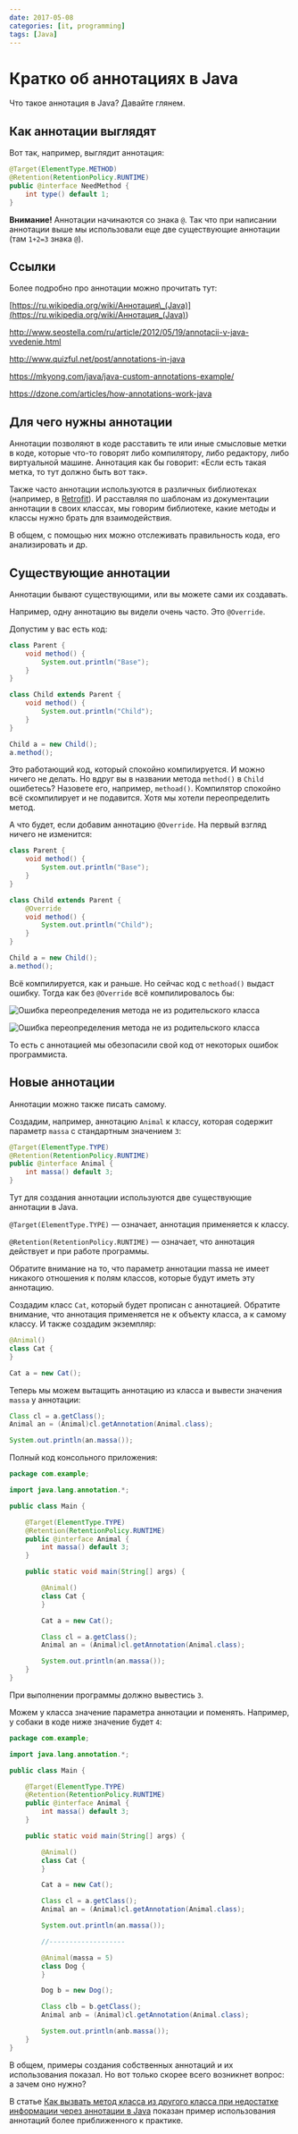 ```yaml
---
date: 2017-05-08
categories: [it, programming]
tags: [Java]
---
```


# Кратко об аннотациях в Java

Что такое аннотация в Java? Давайте глянем.

## Как аннотации выглядят

Вот так, например, выглядит аннотация:

```java
@Target(ElementType.METHOD)
@Retention(RetentionPolicy.RUNTIME)
public @interface NeedMethod {
    int type() default 1;
}
```

**Внимание!** Аннотации начинаются со знака `@`. Так что при написании аннотации выше мы использовали еще две существующие аннотации (там `1+2=3` знака `@`).

## Ссылки

Более подробно про аннотации можно прочитать тут:

[https://ru.wikipedia.org/wiki/Аннотация\_(Java)](<https://ru.wikipedia.org/wiki/Аннотация_(Java)>)

<http://www.seostella.com/ru/article/2012/05/19/annotacii-v-java-vvedenie.html>

<http://www.quizful.net/post/annotations-in-java>

<https://mkyong.com/java/java-custom-annotations-example/>

<https://dzone.com/articles/how-annotations-work-java>

## Для чего нужны аннотации

Аннотации позволяют в коде расставить те или иные смысловые метки в коде, которые что-то говорят либо компилятору, либо редактору, либо виртуальной машине. Аннотация как бы говорит: «Если есть такая метка, то тут должно быть вот так».

Также часто аннотации используются в различных библиотеках (например, в [Retrofit](https://square.github.io/retrofit/)). И расставляя по шаблонам из документации аннотации в своих классах, мы говорим библиотеке, какие методы и классы нужно брать для взаимодействия.

В общем, с помощью них можно отслеживать правильность кода, его анализировать и др.

## Существующие аннотации

Аннотации бывают существующими, или вы можете сами их создавать.

Например, одну аннотацию вы видели очень часто. Это `@Override`.

Допустим у вас есть код:

```java
class Parent {
    void method() {
        System.out.println("Base");
    }
}

class Child extends Parent {
    void method() {
        System.out.println("Child");
    }
}

Child a = new Child();
a.method();
```

Это работающий код, который спокойно компилируется. И можно ничего не делать. Но вдруг вы в названии метода `method()` в `Child` ошибетесь? Назовете его, например, `methoad()`. Компилятор спокойно всё скомпилирует и не подавится. Хотя мы хотели переопределить метод.

А что будет, если добавим аннотацию `@Override`. На первый взгляд ничего не изменится:

```java
class Parent {
    void method() {
        System.out.println("Base");
    }
}

class Child extends Parent {
    @Override
    void method() {
        System.out.println("Child");
    }
}

Child a = new Child();
a.method();
```

Всё компилируется, как и раньше. Но сейчас код с `methoad()` выдаст ошибку. Тогда как без `@Override` всё компилировалось бы:

![Ошибка переопределения метода не из родительского класса](img/error_01.png)

![Ошибка переопределения метода не из родительского класса](img/error_02.png)

То есть с аннотацией мы обезопасили свой код от некоторых ошибок программиста.

## Новые аннотации

Аннотации можно также писать самому.

Создадим, например, аннотацию `Animal` к классу, которая содержит параметр `massa` с стандартным значением `3`:

```java
@Target(ElementType.TYPE)
@Retention(RetentionPolicy.RUNTIME)
public @interface Animal {
    int massa() default 3;
}
```

Тут для создания аннотации используются две существующие аннотации в Java.

`@Target(ElementType.TYPE)` — означает, аннотация применяется к классу.

`@Retention(RetentionPolicy.RUNTIME)` — означает, что аннотация действует и при работе программы.

Обратите внимание на то, что параметр аннотации massa не имеет никакого отношения к полям классов, которые будут иметь эту аннотацию.

Создадим класс `Cat`, который будет прописан с аннотацией. Обратите внимание, что аннотация применяется не к объекту класса, а к самому классу. И также создадим экземпляр:

```java
@Animal()
class Cat {
}

Cat a = new Cat();
```

Теперь мы можем вытащить аннотацию из класса и вывести значения `massa` у аннотации:

```java
Class cl = a.getClass();
Animal an = (Animal)cl.getAnnotation(Animal.class);

System.out.println(an.massa());
```

Полный код консольного приложения:

```java
package com.example;

import java.lang.annotation.*;

public class Main {

    @Target(ElementType.TYPE)
    @Retention(RetentionPolicy.RUNTIME)
    public @interface Animal {
        int massa() default 3;
    }

    public static void main(String[] args) {

        @Animal()
        class Cat {
        }

        Cat a = new Cat();

        Class cl = a.getClass();
        Animal an = (Animal)cl.getAnnotation(Animal.class);

        System.out.println(an.massa());
    }
}
```

При выполнении программы должно вывестись `3`.

Можем у класса значение параметра аннотации и поменять. Например, у собаки в коде ниже значение будет `4`:

```java
package com.example;

import java.lang.annotation.*;

public class Main {

    @Target(ElementType.TYPE)
    @Retention(RetentionPolicy.RUNTIME)
    public @interface Animal {
        int massa() default 3;
    }

    public static void main(String[] args) {

        @Animal()
        class Cat {
        }

        Cat a = new Cat();

        Class cl = a.getClass();
        Animal an = (Animal)cl.getAnnotation(Animal.class);

        System.out.println(an.massa());

        //-------------------

        @Animal(massa = 5)
        class Dog {
        }

        Dog b = new Dog();

        Class clb = b.getClass();
        Animal anb = (Animal)cl.getAnnotation(Animal.class);

        System.out.println(anb.massa());
    }
}
```

В общем, примеры создания собственных аннотаций и их использования показал. Но вот только скорее всего возникнет вопрос: а зачем оно нужно?

В статье [Как вызвать метод класса из другого класса при недостатке информации через аннотации в Java](https://github.com/Harrix/harrix.dev-blog-2017/blob/main/method-call-java-annotation/method-call-java-annotation.md) показан пример использования аннотаций более приближенного к практике.
